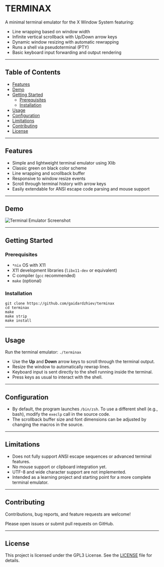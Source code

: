 # TERMINAX

A minimal terminal emulator for the X Window System featuring:

- Line wrapping based on window width
- Infinite vertical scrollback with Up/Down arrow keys
- Dynamic window resizing with automatic rewrapping
- Runs a shell  via pseudoterminal (PTY)
- Basic keyboard input forwarding and output rendering

---

## Table of Contents

- [Features](#features)
- [Demo](#demo)
- [Getting Started](#getting-started)
  - [Prerequisites](#prerequisites)
  - [Installation](#installation)
- [Usage](#usage)
- [Configuration](#configuration)
- [Limitations](#limitations)
- [Contributing](#contributing)
- [License](#license)

---

## Features

- Simple and lightweight terminal emulator using Xlib
- Classic green on black color scheme
- Line wrapping and scrollback buffer
- Responsive to window resize events
- Scroll through terminal history with arrow keys
- Easily extendable for ANSI escape code parsing and mouse support

---

## Demo

![Terminal Emulator Screenshot](./screenshot.png)

---

## Getting Started

### Prerequisites

- `*nix` OS with X11
- X11 development libraries (`libx11-dev` or equivalent)
- C compiler (`gcc` recommended)
- `make` (optional)

### Installation

```
git clone https://github.com/gaidardzhiev/terminax
cd terminax
make
make strip
make install
```

---

## Usage

Run the terminal emulator: `./terminax`


- Use the **Up** and **Down** arrow keys to scroll through the terminal output.
- Resize the window to automatically rewrap lines.
- Keyboard input is sent directly to the shell running inside the terminal.
- Press keys as usual to interact with the shell.

---

## Configuration

- By default, the program launches `/bin/zsh`. To use a different shell (e.g., bash), modify the `execlp` call in the source code.
- The scrollback buffer size and font dimensions can be adjusted by changing the macros in the source.

---

## Limitations

- Does not fully support ANSI escape sequences or advanced terminal features.
- No mouse support or clipboard integration yet.
- UTF-8 and wide character support are not implemented.
- Intended as a learning project and starting point for a more complete terminal emulator.

---

## Contributing

Contributions, bug reports, and feature requests are welcome!

Please open issues or submit pull requests on GitHub.

---

## License

This project is licensed under the GPL3 License. See the [LICENSE](LICENSE) file for details.

